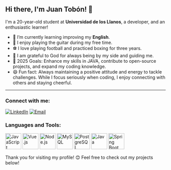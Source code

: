 ## Hi there, I'm Juan Tobón! 👋

I'm a 20-year-old student at **Universidad de los Llanos**, a developer, and an enthusiastic learner!

- 🌱 I’m currently learning improving my **English**.
- 🎸 I enjoy playing the guitar during my free time.
- ⚽ I love playing football and practiced boxing for three years.
- 🙏 I am grateful to God for always being by my side and guiding me.
- 🎯 2025 Goals: Enhance my skills in JAVA, contribute to open-source projects, and expand my coding knowledge.
- 😄 Fun fact: Always maintaining a positive attitude and energy to tackle challenges. While I focus seriously when coding, I enjoy connecting with others and staying cheerful.

---

### Connect with me:
[![LinkedIn](https://img.shields.io/badge/-LinkedIn-0077B5?style=flat&logo=linkedin&logoColor=white)](https://www.linkedin.com/in/juan-tobon-3188a02ba/)
[![Email](https://img.shields.io/badge/-Email-D14836?style=flat&logo=gmail&logoColor=white)](mailto:jctobon11.2@gmail.com)

### Languages and Tools:
<p>
  <img src="https://cdn.jsdelivr.net/gh/devicons/devicon/icons/javascript/javascript-original.svg" alt="JavaScript" width="50" height="50"/>
  <img src="https://cdn.jsdelivr.net/gh/devicons/devicon/icons/vuejs/vuejs-original.svg" alt="Vue.js" width="50" height="50"/>
  <img src="https://cdn.jsdelivr.net/gh/devicons/devicon/icons/nodejs/nodejs-original.svg" alt="Node.js" width="50" height="50"/>
  <img src="https://cdn.jsdelivr.net/gh/devicons/devicon/icons/mysql/mysql-original-wordmark.svg" alt="MySQL" width="50" height="50"/>
  <img src="https://cdn.jsdelivr.net/gh/devicons/devicon/icons/postgresql/postgresql-original-wordmark.svg" alt="PostgreSQL" width="50" height="50"/>
  <img src="https://www.svgrepo.com/show/303654/java-logo.svg" alt="Java" width="50" height="50"/>
  <img src="https://www.svgrepo.com/show/333604/spring-boot.svg" alt="Spring Boot" width="50" height="50"/>
</p>

Thank you for visiting my profile! 😊 Feel free to check out my projects below!
